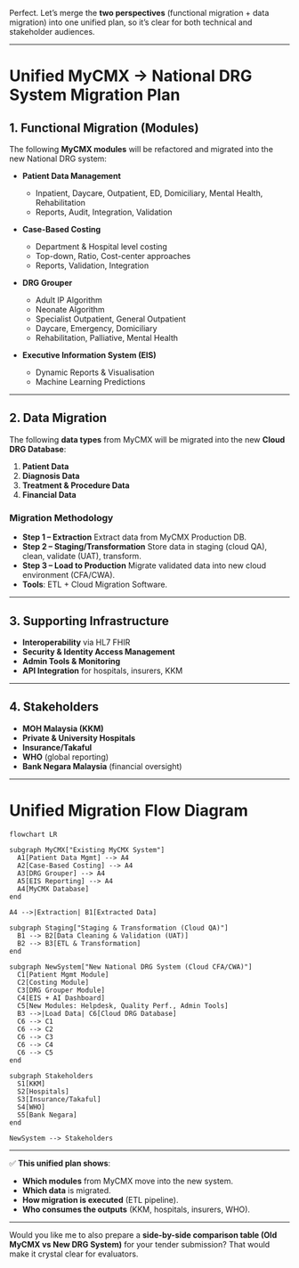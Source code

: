 Perfect. Let’s merge the **two perspectives** (functional migration + data migration) into one unified plan, so it’s clear for both technical and stakeholder audiences.

---

# **Unified MyCMX → National DRG System Migration Plan**

## **1. Functional Migration (Modules)**

The following **MyCMX modules** will be refactored and migrated into the new National DRG system:

* **Patient Data Management**

  * Inpatient, Daycare, Outpatient, ED, Domiciliary, Mental Health, Rehabilitation
  * Reports, Audit, Integration, Validation

* **Case-Based Costing**

  * Department & Hospital level costing
  * Top-down, Ratio, Cost-center approaches
  * Reports, Validation, Integration

* **DRG Grouper**

  * Adult IP Algorithm
  * Neonate Algorithm
  * Specialist Outpatient, General Outpatient
  * Daycare, Emergency, Domiciliary
  * Rehabilitation, Palliative, Mental Health

* **Executive Information System (EIS)**

  * Dynamic Reports & Visualisation
  * Machine Learning Predictions

---

## **2. Data Migration**

The following **data types** from MyCMX will be migrated into the new **Cloud DRG Database**:

1. **Patient Data**
2. **Diagnosis Data**
3. **Treatment & Procedure Data**
4. **Financial Data**

### **Migration Methodology**

* **Step 1 – Extraction**
  Extract data from MyCMX Production DB.
* **Step 2 – Staging/Transformation**
  Store data in staging (cloud QA), clean, validate (UAT), transform.
* **Step 3 – Load to Production**
  Migrate validated data into new cloud environment (CFA/CWA).
* **Tools**: ETL + Cloud Migration Software.

---

## **3. Supporting Infrastructure**

* **Interoperability** via HL7 FHIR
* **Security & Identity Access Management**
* **Admin Tools & Monitoring**
* **API Integration** for hospitals, insurers, KKM

---

## **4. Stakeholders**

* **MOH Malaysia (KKM)**
* **Private & University Hospitals**
* **Insurance/Takaful**
* **WHO** (global reporting)
* **Bank Negara Malaysia** (financial oversight)

---

# **Unified Migration Flow Diagram**

```mermaid
flowchart LR

subgraph MyCMX["Existing MyCMX System"]
  A1[Patient Data Mgmt] --> A4
  A2[Case-Based Costing] --> A4
  A3[DRG Grouper] --> A4
  A5[EIS Reporting] --> A4
  A4[MyCMX Database]
end

A4 -->|Extraction| B1[Extracted Data]

subgraph Staging["Staging & Transformation (Cloud QA)"]
  B1 --> B2[Data Cleaning & Validation (UAT)]
  B2 --> B3[ETL & Transformation]
end

subgraph NewSystem["New National DRG System (Cloud CFA/CWA)"]
  C1[Patient Mgmt Module]
  C2[Costing Module]
  C3[DRG Grouper Module]
  C4[EIS + AI Dashboard]
  C5[New Modules: Helpdesk, Quality Perf., Admin Tools]
  B3 -->|Load Data| C6[Cloud DRG Database]
  C6 --> C1
  C6 --> C2
  C6 --> C3
  C6 --> C4
  C6 --> C5
end

subgraph Stakeholders
  S1[KKM]
  S2[Hospitals]
  S3[Insurance/Takaful]
  S4[WHO]
  S5[Bank Negara]
end

NewSystem --> Stakeholders
```

---

✅ **This unified plan shows**:

* **Which modules** from MyCMX move into the new system.
* **Which data** is migrated.
* **How migration is executed** (ETL pipeline).
* **Who consumes the outputs** (KKM, hospitals, insurers, WHO).

---

Would you like me to also prepare a **side-by-side comparison table (Old MyCMX vs New DRG System)** for your tender submission? That would make it crystal clear for evaluators.
